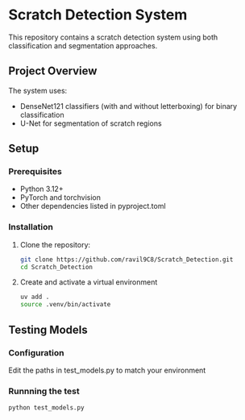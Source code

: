 # Scratch Detection System

This repository contains a scratch detection system using both classification and segmentation approaches.

## Project Overview

The system uses:
- DenseNet121 classifiers (with and without letterboxing) for binary classification
- U-Net for segmentation of scratch regions

## Setup

### Prerequisites

- Python 3.12+
- PyTorch and torchvision
- Other dependencies listed in pyproject.toml

### Installation

1. Clone the repository:
   ```bash
   git clone https://github.com/ravil9C8/Scratch_Detection.git
   cd Scratch_Detection

2. Create and activate a virtual environment
   ```bash
   uv add .
   source .venv/bin/activate
## Testing Models

### Configuration 
Edit the paths in test_models.py to match your environment

### Runnning the test
```bash
python test_models.py
